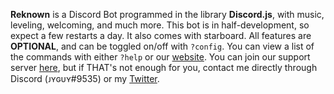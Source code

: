 **Reknown** is a Discord Bot programmed in the library **Discord.js**, with music, leveling, welcoming, and much more. This bot is in half-development, so expect a few restarts a day. It also comes with starboard. All features are **OPTIONAL**, and can be toggled on/off with `?config`. You can view a list of the commands with either `?help` or our [website](https://reknownbot.herokuapp.com). You can join our support server [here](https://discord.gg/n45fq9K), but if THAT's not enough for you, contact me directly through Discord (ᴊʏɢᴜʏ#9535) or my [Twitter](https://twitter.com/Jyguy_).
